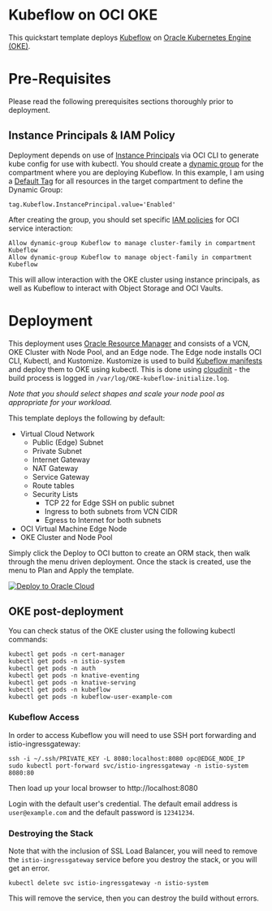 # Kubeflow on OCI OKE
This quickstart template deploys [Kubeflow](https://www.kubeflow.org/#overview) on [Oracle Kubernetes Engine (OKE)](https://docs.oracle.com/en-us/iaas/Content/ContEng/Concepts/contengoverview.htm).

# Pre-Requisites
Please read the following prerequisites sections thoroughly prior to deployment.

## Instance Principals & IAM Policy
Deployment depends on use of [Instance Principals](https://docs.oracle.com/en-us/iaas/Content/Identity/Tasks/callingservicesfrominstances.htm) via OCI CLI to generate kube config for use with kubectl.  You should create a [dynamic group](https://docs.oracle.com/en-us/iaas/Content/Identity/Tasks/managingdynamicgroups.htm) for the compartment where you are deploying Kubeflow.   In this example, I am using a [Default Tag](https://docs.oracle.com/en-us/iaas/Content/Tagging/Tasks/managingtagdefaults.htm) for all resources in the target compartment to define the Dynamic Group:

	tag.Kubeflow.InstancePrincipal.value='Enabled'

After creating the group, you should set specific [IAM policies](https://docs.oracle.com/en-us/iaas/Content/Identity/Reference/policyreference.htm) for OCI service interaction:

	Allow dynamic-group Kubeflow to manage cluster-family in compartment Kubeflow
	Allow dynamic-group Kubeflow to manage object-family in compartment Kubeflow
	

This will allow interaction with the OKE cluster using instance principals, as well as Kubeflow to interact with Object Storage and OCI Vaults.

<!-- ## Kubeflow Security
You will also need an [OCI Vault](https://docs.oracle.com/en-us/iaas/Content/KeyManagement/Concepts/keyoverview.htm), and two [Vault Secrets](https://docs.oracle.com/en-us/iaas/Content/KeyManagement/Tasks/managingsecrets.htm) - one for Kubeflow Login and one for Kubeflow Password.  Create the vault and secrets prior to deployment, and capture the OCIDs of each secret to insert into the deployment template.  These will be retrieved during the deployment process so that they do not persist in any terraform metadata.

*Note that the Vault should be in the same region you plan to deploy this template* - This is because the template uses OCI CLI to retrieve the vault secrets, and the OCI CLI configuration is localized to the deployment region.
-->
# Deployment
This deployment uses [Oracle Resource Manager](https://docs.oracle.com/en-us/iaas/Content/ResourceManager/Concepts/resourcemanager.htm) and consists of a VCN, OKE Cluster with Node Pool, and an Edge node.   The Edge node installs OCI CLI, Kubectl, and Kustomize.  Kustomize is used to build [Kubeflow manifests](https://github.com/kubeflow/manifests) and deploy them to OKE using kubectl.   This is done using [cloudinit](userdata/cloudinit.sh) - the build process is logged in ``/var/log/OKE-kubeflow-initialize.log``.

*Note that you should select shapes and scale your node pool as appropriate for your workload.*

This template deploys the following by default:

* Virtual Cloud Network
  * Public (Edge) Subnet
  * Private Subnet
  * Internet Gateway
  * NAT Gateway
  * Service Gateway
  * Route tables
  * Security Lists
    * TCP 22 for Edge SSH on public subnet
    * Ingress to both subnets from VCN CIDR
    * Egress to Internet for both subnets
* OCI Virtual Machine Edge Node
* OKE Cluster and Node Pool

Simply click the Deploy to OCI button to create an ORM stack, then walk through the menu driven deployment.  Once the stack is created, use the menu to Plan and Apply the template.

[![Deploy to Oracle Cloud](https://oci-resourcemanager-plugin.plugins.oci.oraclecloud.com/latest/deploy-to-oracle-cloud.svg)](https://console.us-ashburn-1.oraclecloud.com/resourcemanager/stacks/create?region=home&zipUrl=https://github.com/oracle-quickstart/oke-kubeflow/archive/refs/tags/1.1.0.zip)

## OKE post-deployment
You can check status of the OKE cluster using the following kubectl commands:

	kubectl get pods -n cert-manager
	kubectl get pods -n istio-system
	kubectl get pods -n auth
	kubectl get pods -n knative-eventing
	kubectl get pods -n knative-serving
	kubectl get pods -n kubeflow
	kubectl get pods -n kubeflow-user-example-com

### Kubeflow Access
In order to access Kubeflow you will need to use SSH port forwarding and istio-ingressgateway:

	ssh -i ~/.ssh/PRIVATE_KEY -L 8080:localhost:8080 opc@EDGE_NODE_IP
	sudo kubectl port-forward svc/istio-ingressgateway -n istio-system 8080:80

Then load up your local browser to http://localhost:8080

Login with the default user's credential. The default email address is ``user@example.com`` and the default password is ``12341234``.

### Destroying the Stack
Note that with the inclusion of SSL Load Balancer, you will need to remove the `` istio-ingressgateway `` service before you destroy the stack, or you will get an error. 

	kubectl delete svc istio-ingressgateway -n istio-system

This will remove the service, then you can destroy the build without errors.
